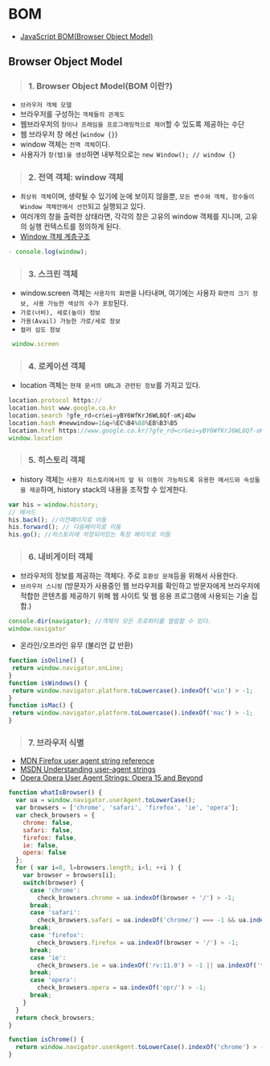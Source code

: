 # BOM
- [JavaScript BOM(Browser Object Model)](http://iwantadmin.tistory.com/108)

## Browser Object Model
>### 1. Browser Object Model(BOM 이란?)
 - `브라우저 객체 모델`
 - 브라우저를 구성하는 `객체들의 관계도`
- 웹브라우저의 `창이나 프래임을 프로그래밍적으로 제어`할 수 있도록 제공하는 수단
 - 웹 브라우저 창 에선 (`window {}`)
 - window 객체는 `전역 객체`이다.
 - 사용자가 `창(탭)을 생성`하면 내부적으로는 `new Window(); // window {}`

>### 2. 전역 객체: window 객체
 - `최상위 객체`이며, 생략될 수 있기에 눈에 보이지 않을뿐, `모든 변수와 객체, 함수들이 Window 객체안에서 선언`되고 실행되고 있다.
 - 여러개의 창을 출력한 상태라면, 각각의 창은 고유의 window 객체를 지니며, 고유의 실행 컨텍스트를 정의하게 된다.
 - [Window 객체 계층구조](http://cfile7.uf.tistory.com/image/24395B4057BBC8B01C61C5)
 ~~~javascript
 - console.log(window);
 ~~~

>### 3. 스크린 객체
 - window.screen 객체는 `사용자의 화면`을 나타내며, 여기에는 사용자 `화면의 크기 정보, 사용 가능한 색상의 수가 포함`된다.
 - `가로(너비), 세로(높이) 정보`
 - `가용(Avail) 가능한 가로/세로 정보`
 - `컬러 심도 정보`
~~~javascript
 window.screen
~~~

>### 4. 로케이션 객체

- location 객체는 `현재 문서의 URL과 관련된 정보`를 가지고 있다. 
~~~javascript
location.protocol https://
location.host www.google.co.kr
location.search ?gfe_rd=cr&ei=yBY6WfKrJ6WL8Qf-oKj4Dw
location.hash #newwindow=1&q=%EC%B4%88%EB%B3%B5
location.href https://www.google.co.kr/?gfe_rd=cr&ei=yBY6WfKrJ6WL8Qf-oKj4Dw#newwindow=1&q=%EC%B4%88%EB%B3%B5
window.location
 ~~~

>### 5. 히스토리 객체
- history 객체는 `사용자 히스토리에서의 앞 뒤 이동이 가능하도록 유용한 메서드와 속성들을 제공`하며, history stack의 내용을 조작할 수 있게한다.
~~~javascript
var his = window.history;
// 메서드
his.back(); //이전페이지로 이동
his.forward(); // 다음페이지로 이동
his.go(); //히스토리에 저장되어있는 특정 페이지로 이동
~~~

>### 6. 내비게이터 객체
 - 브라우저의 정보를 제공하는 객체다. 주로 `호환성 문제`등을 위해서 사용한다.
 - `브라우저 스니핑` (방문자가 사용중인 웹 브라우저를 확인하고 방문자에게 브라우저에 적합한 콘텐츠를 제공하기 위해 웹 사이트 및 웹 응용 프로그램에 사용되는 기술 집합.)
~~~javascript
console.dir(navigator); //객체의 모든 프로퍼티를 열람할 수 있다.
window.navigator
~~~

 - 온라인/오프라인 유무 (불리언 값 반환)
 ~~~javascript
 function isOnline() {
  return window.navigator.onLine;
}
function isWindows() {
  return window.navigator.platform.toLowercase().indexOf('win') > -1;
}
function isMac() {
  return window.navigator.platform.toLowercase().indexOf('mac') > -1;
}
~~~

>### 7. 브라우저 식별
- [MDN Firefox user agent string reference](https://developer.mozilla.org/en-US/docs/Web/HTTP/Headers/User-Agent/Firefox)
- [MSDN Understanding user-agent strings](https://msdn.microsoft.com/en-us/library/ms537503(v=vs.85).aspx)
- [Opera Opera User Agent Strings: Opera 15 and Beyond](https://dev.opera.com/blog/opera-user-agent-strings-opera-15-and-beyond/)

~~~javascript
function whatIsBrowser() {
  var ua = window.navigator.userAgent.toLowerCase();
  var browsers = ['chrome', 'safari', 'firefox', 'ie', 'opera'];
  var check_browsers = {
    chrome: false,
    safari: false,
    firefox: false,
    ie: false,
    opera: false
  };
  for ( var i=0, l=browsers.length; i<l; ++i ) {
    var browser = browsers[i];
    switch(browser) {
      case 'chrome':
        check_browsers.chrome = ua.indexOf(browser + '/') > -1;
      break;
      case 'safari':
        check_browsers.safari = ua.indexOf('chrome/') === -1 && ua.indexOf(browser + '/') > -1;
      break;
      case 'firefox':
        check_browsers.firefox = ua.indexOf(browser + '/') > -1;
      break;
      case 'ie':
        check_browsers.ie = ua.indexOf('rv:11.0') > -1 || ua.indexOf('trident/') > -1 || ua.indexOf('msie/') > -1;
      break;
      case 'opera':
        check_browsers.opera = ua.indexOf('opr/') > -1;
      break;
    }
  }
  return check_browsers;
}

function isChrome() {
  return window.navigator.userAgent.toLowerCase().indexOf('chrome') > -1;
}
~~~

